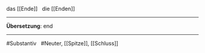das [[Ende]]  
die [[Enden]]

---

**Übersetzung**: end

---

#Substantiv  
#Neuter, [[Spitze]], [[Schluss]]
